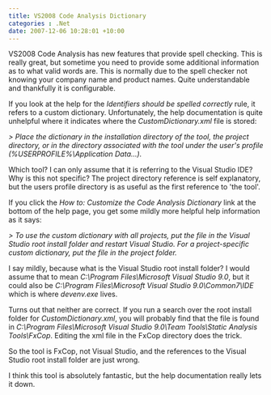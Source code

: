 ```yaml
---
title: VS2008 Code Analysis Dictionary
categories : .Net
date: 2007-12-06 10:28:01 +10:00
---
```


VS2008 Code Analysis has new features that provide spell checking. This is really great, but sometime you need to provide some additional information as to what valid words are. This is normally due to the spell checker not knowing your company name and product names. Quite understandable and thankfully it is configurable.

If you look at the help for the _Identifiers should be spelled correctly_ rule, it refers to a custom dictionary. Unfortunately, the help documentation is quite unhelpful where it indicates where the _CustomDictionary.xml_ file is stored:

_> Place the dictionary in the installation directory of the tool, the project directory, or in the directory associated with the tool under the user's profile (%USERPROFILE%\Application Data\...)._

Which tool? I can only assume that it is referring to the Visual Studio IDE? Why is this not specific? The project directory reference is self explanatory, but the users profile directory is as useful as the first reference to 'the tool'.

If you click the _How to: Customize the Code Analysis Dictionary_ link at the bottom of the help page, you get some mildly more helpful help information as it says:

_> To use the custom dictionary with all projects, put the file in the Visual Studio root install folder and restart Visual Studio. For a project-specific custom dictionary, put the file in the project folder._

I say mildly, because what is the Visual Studio root install folder? I would assume that to mean _C:\Program Files\Microsoft Visual Studio 9.0_, but it could also be _C:\Program Files\Microsoft Visual Studio 9.0\Common7\IDE_ which is where _devenv.exe_ lives. 

Turns out that neither are correct. If you run a search over the root install folder for _CustomDictionary.xml_, you will probably find that the file is found in _C:\Program Files\Microsoft Visual Studio 9.0\Team Tools\Static Analysis Tools\FxCop_. Editing the xml file in the FxCop directory does the trick. 

So the tool is FxCop, not Visual Studio, and the references to the Visual Studio root install folder are just wrong.

I think this tool is absolutely fantastic, but the help documentation really lets it down.


